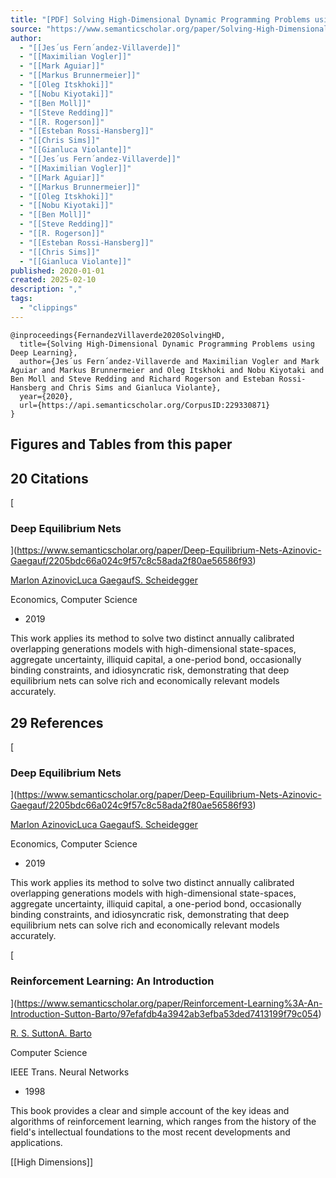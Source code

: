 ```yaml
---
title: "[PDF] Solving High-Dimensional Dynamic Programming Problems using Deep Learning | Semantic Scholar"
source: "https://www.semanticscholar.org/paper/Solving-High-Dimensional-Dynamic-Programming-using-Fern%C2%B4andez-Villaverde-Vogler/f060821e066d8dd229601c09e6f7abc1c24d72ad"
author:
  - "[[Jes´us Fern´andez-Villaverde]]"
  - "[[Maximilian Vogler]]"
  - "[[Mark Aguiar]]"
  - "[[Markus Brunnermeier]]"
  - "[[Oleg Itskhoki]]"
  - "[[Nobu Kiyotaki]]"
  - "[[Ben Moll]]"
  - "[[Steve Redding]]"
  - "[[R. Rogerson]]"
  - "[[Esteban Rossi-Hansberg]]"
  - "[[Chris Sims]]"
  - "[[Gianluca Violante]]"
  - "[[Jes´us Fern´andez-Villaverde]]"
  - "[[Maximilian Vogler]]"
  - "[[Mark Aguiar]]"
  - "[[Markus Brunnermeier]]"
  - "[[Oleg Itskhoki]]"
  - "[[Nobu Kiyotaki]]"
  - "[[Ben Moll]]"
  - "[[Steve Redding]]"
  - "[[R. Rogerson]]"
  - "[[Esteban Rossi-Hansberg]]"
  - "[[Chris Sims]]"
  - "[[Gianluca Violante]]"
published: 2020-01-01
created: 2025-02-10
description: ","
tags:
  - "clippings"
---
```

```
@inproceedings{FernandezVillaverde2020SolvingHD,
  title={Solving High-Dimensional Dynamic Programming Problems using Deep Learning},
  author={Jes´us Fern´andez-Villaverde and Maximilian Vogler and Mark Aguiar and Markus Brunnermeier and Oleg Itskhoki and Nobu Kiyotaki and Ben Moll and Steve Redding and Richard Rogerson and Esteban Rossi-Hansberg and Chris Sims and Gianluca Violante},
  year={2020},
  url={https://api.semanticscholar.org/CorpusID:229330871}
}
```

## Figures and Tables from this paper

## 20 Citations

[

### Deep Equilibrium Nets

](https://www.semanticscholar.org/paper/Deep-Equilibrium-Nets-Azinovic-Gaegauf/2205bdc66a024c9f57c8c58ada2f80ae56586f93)

[Marlon Azinovic](https://www.semanticscholar.org/author/Marlon-Azinovic/2097715589)[Luca Gaegauf](https://www.semanticscholar.org/author/Luca-Gaegauf/1395938574)[S. Scheidegger](https://www.semanticscholar.org/author/S.-Scheidegger/2740775)

Economics, Computer Science

- 2019

This work applies its method to solve two distinct annually calibrated overlapping generations models with high-dimensional state-spaces, aggregate uncertainty, illiquid capital, a one-period bond, occasionally binding constraints, and idiosyncratic risk, demonstrating that deep equilibrium nets can solve rich and economically relevant models accurately.

## 29 References

[

### Deep Equilibrium Nets

](https://www.semanticscholar.org/paper/Deep-Equilibrium-Nets-Azinovic-Gaegauf/2205bdc66a024c9f57c8c58ada2f80ae56586f93)

[Marlon Azinovic](https://www.semanticscholar.org/author/Marlon-Azinovic/2097715589)[Luca Gaegauf](https://www.semanticscholar.org/author/Luca-Gaegauf/1395938574)[S. Scheidegger](https://www.semanticscholar.org/author/S.-Scheidegger/2740775)

Economics, Computer Science

- 2019

This work applies its method to solve two distinct annually calibrated overlapping generations models with high-dimensional state-spaces, aggregate uncertainty, illiquid capital, a one-period bond, occasionally binding constraints, and idiosyncratic risk, demonstrating that deep equilibrium nets can solve rich and economically relevant models accurately.

[

### Reinforcement Learning: An Introduction

](https://www.semanticscholar.org/paper/Reinforcement-Learning%3A-An-Introduction-Sutton-Barto/97efafdb4a3942ab3efba53ded7413199f79c054)

[R. S. Sutton](https://www.semanticscholar.org/author/R.-S.-Sutton/2238176724)[A. Barto](https://www.semanticscholar.org/author/A.-Barto/1730590)

Computer Science

IEEE Trans. Neural Networks

- 1998

This book provides a clear and simple account of the key ideas and algorithms of reinforcement learning, which ranges from the history of the field's intellectual foundations to the most recent developments and applications.

[[High Dimensions]]